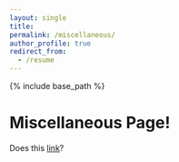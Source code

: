```yaml
---
layout: single
title:
permalink: /miscellaneous/
author_profile: true
redirect_from:
  - /resume
---
```


{% include base_path %}

# Miscellaneous Page!

Does this [link](anikan314.github.io/miscellaneous/mdp-admissions)?
